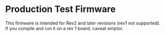 # Production Test Firmware

This firmware is intended for Rev2 and later revisions (rev1 not supported).
If you compile and run it on a rev 1 board, caveat emptor.
